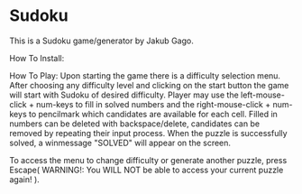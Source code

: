 # Sudoku

This is a Sudoku game/generator by Jakub Gago.

How To Install:










How To Play:
Upon starting the game there is a difficulty selection menu. After choosing any difficulty level and clicking on the start button
the game will start with Sudoku of desired difficulty. Player may use the left-mouse-click + num-keys to fill in solved
numbers and the right-mouse-click + num-keys to pencilmark which candidates are available
for each cell. Filled in numbers can be deleted with backspace/delete, candidates can be removed
by repeating their input process. When the puzzle is successfully solved, a winmessage "SOLVED" will appear on the screen.

To access the menu to change difficulty or generate another puzzle,
press Escape( WARNING!: You WILL NOT be able to access your current puzzle again! ).
